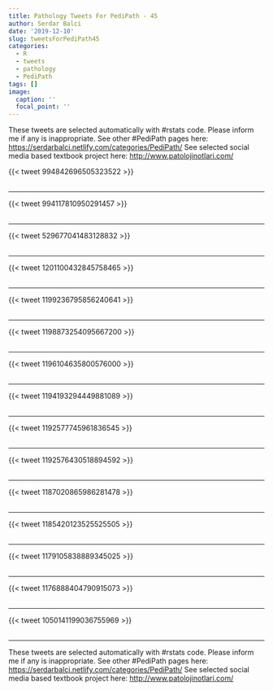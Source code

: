```yaml
---
title: Pathology Tweets For PediPath - 45
author: Serdar Balci
date: '2019-12-10'
slug: tweetsForPediPath45
categories:
  - R
  - tweets
  - pathology
  - PediPath
tags: []
image:
  caption: ''
  focal_point: ''
---
```



These tweets are selected automatically with #rstats code. Please inform me if any is inappropriate.
See other #PediPath pages here: https://serdarbalci.netlify.com/categories/PediPath/ 
See selected social media based textbook project here: http://www.patolojinotlari.com/

{{< tweet 994842696505323522 >}}
<br>
<br>
<hr>
{{< tweet 994117810950291457 >}}
<br>
<br>
<hr>
{{< tweet 529677041483128832 >}}
<br>
<br>
<hr>
{{< tweet 1201100432845758465 >}}
<br>
<br>
<hr>
{{< tweet 1199236795856240641 >}}
<br>
<br>
<hr>
{{< tweet 1198873254095667200 >}}
<br>
<br>
<hr>
{{< tweet 1196104635800576000 >}}
<br>
<br>
<hr>
{{< tweet 1194193294449881089 >}}
<br>
<br>
<hr>
{{< tweet 1192577745961836545 >}}
<br>
<br>
<hr>
{{< tweet 1192576430518894592 >}}
<br>
<br>
<hr>
{{< tweet 1187020865986281478 >}}
<br>
<br>
<hr>
{{< tweet 1185420123525525505 >}}
<br>
<br>
<hr>
{{< tweet 1179105838889345025 >}}
<br>
<br>
<hr>
{{< tweet 1176888404790915073 >}}
<br>
<br>
<hr>
{{< tweet 1050141199036755969 >}}
<br>
<br>
<hr>


These tweets are selected automatically with #rstats code. Please inform me if any is inappropriate.
See other #PediPath pages here: https://serdarbalci.netlify.com/categories/PediPath/ 
See selected social media based textbook project here: http://www.patolojinotlari.com/
